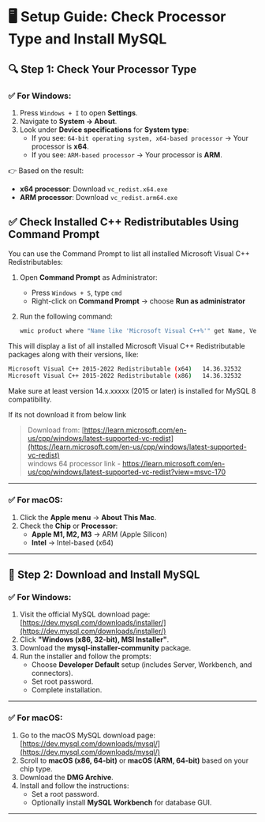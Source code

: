 # 🖥️ Setup Guide: Check Processor Type and Install MySQL

## 🔍 Step 1: Check Your Processor Type

### ✅ For Windows:
1. Press `Windows + I` to open **Settings**.
2. Navigate to **System → About**.
3. Look under **Device specifications** for **System type**:
   - If you see: `64-bit operating system, x64-based processor` → Your processor is **x64**.
   - If you see: `ARM-based processor` → Your processor is **ARM**.

👉 Based on the result:
- **x64 processor**: Download `vc_redist.x64.exe`
- **ARM processor**: Download `vc_redist.arm64.exe`

## ✅ Check Installed C++ Redistributables Using Command Prompt

You can use the Command Prompt to list all installed Microsoft Visual C++ Redistributables:

1. Open **Command Prompt** as Administrator:
   - Press `Windows + S`, type `cmd`
   - Right-click on **Command Prompt** → choose **Run as administrator**

2. Run the following command:

   ```cmd
   wmic product where "Name like 'Microsoft Visual C++%'" get Name, Version
   ```
This will display a list of all installed Microsoft Visual C++ Redistributable packages along with their versions, like:  
```bash
Microsoft Visual C++ 2015-2022 Redistributable (x64)   14.36.32532
Microsoft Visual C++ 2015-2022 Redistributable (x86)   14.36.32532
```

Make sure at least version 14.x.xxxxx (2015 or later) is installed for MySQL 8 compatibility.

If its not download it from below link  
   

> Download from:
> [https://learn.microsoft.com/en-us/cpp/windows/latest-supported-vc-redist](https://learn.microsoft.com/en-us/cpp/windows/latest-supported-vc-redist)  
> windows 64 processor link - https://learn.microsoft.com/en-us/cpp/windows/latest-supported-vc-redist?view=msvc-170

---

### ✅ For macOS:
1. Click the **Apple menu** → **About This Mac**.
2. Check the **Chip** or **Processor**:
   - **Apple M1, M2, M3** → ARM (Apple Silicon)
   - **Intel** → Intel-based (x64)

---

## 🔽 Step 2: Download and Install MySQL

### ✅ For Windows:
1. Visit the official MySQL download page:  
   [https://dev.mysql.com/downloads/installer/](https://dev.mysql.com/downloads/installer/)
2. Click **"Windows (x86, 32-bit), MSI Installer"**.
3. Download the **mysql-installer-community** package.
4. Run the installer and follow the prompts:
   - Choose **Developer Default** setup (includes Server, Workbench, and connectors).
   - Set root password.
   - Complete installation.

---

### ✅ For macOS:
1. Go to the macOS MySQL download page:  
   [https://dev.mysql.com/downloads/mysql/](https://dev.mysql.com/downloads/mysql/)
2. Scroll to **macOS (x86, 64-bit)** or **macOS (ARM, 64-bit)** based on your chip type.
3. Download the **DMG Archive**.
4. Install and follow the instructions:
   - Set a root password.
   - Optionally install **MySQL Workbench** for database GUI.

---
